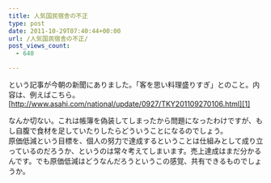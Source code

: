 ```yaml
---
title: 人気国民宿舎の不正
type: post
date: 2011-10-29T07:40:44+00:00
url: /人気国民宿舎の不正/
post_views_count:
  - 640

---
```

という記事が今朝の新聞にありました。「客を思い料理盛りすぎ」とのこと。内容は、例えばこちら。  
[http://www.asahi.com/national/update/0927/TKY201109270106.html][1]

なんか切ない。これは帳簿を偽装してしまったから問題になったわけですが、もし自腹で食材を足していたりしたらどういうことになるのでしょう。  
原価低減という目標を、個人の努力で達成するということは仕組みとして成り立っているのだろうか、というのは常々考えてしまいます。売上達成はまだ分かるんです。でも原価低減はどうなんだろうというこの感覚、共有できるものでしょうか。

 [1]: http://www.asahi.com/national/update/0927/TKY201109270106.html "http://www.asahi.com/national/update/0927/TKY201109270106.html"